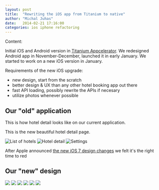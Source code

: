```yaml
---
layout: post
title:  "Rewriting the iOS app from Titanium to native"
author:	"Michal Juhas"
date:   2014-02-21 17:16:00
categories: ios iphone refactoring
---
```


Content:

Initial iOS and Android version in [Titanium Appcelerator][titanium].
We redesigned Android app in November-December, launched it in early January.
We started to work on a new iOS version in January.

Requirements of the new iOS upgrade:

* new design, start from the scratch
* better design &amp; UX than any other hotel booking app out there
* fast API loading, possibly rewrite the APIs if necesary
* utilize photos whenever possible

## Our "old" application

This is how hotel detail looks like on our current application.

This is the new beautiful hotel detail page.

![List of hotels](/img/ios-design-2014-02-22/Old-ListOfHotels.png)
![Hotel detail](/img/ios-design-2014-02-22/Old-HotelDetail.png)
![Settings](/img/ios-design-2014-02-22/Old-Settings.png)

After Apple announced [the new iOS 7 design changes][iosdesign] we felt it's the right time to red

## Our "new" design

![](/img/ios-design-2014-02-22/HQ-iPhone-Destinations-03.jpg)
![](/img/ios-design-2014-02-22/HQ-iPhone-Hoteldetail-01.jpg)
![](/img/ios-design-2014-02-22/HQ-iPhone-ListOfHotels.jpg)
![](/img/ios-design-2014-02-22/HQ-iPhone-Menu-02.jpg)
![](/img/ios-design-2014-02-22/HQ-iPhone-Settings-01.jpg)
![](/img/ios-design-2014-02-22/HQ-iPhone-Settings-02.jpg)

[iosdesign]: https://www.apple.com/ios/design/
[titanium]: http://www.appcelerator.com/titanium/
